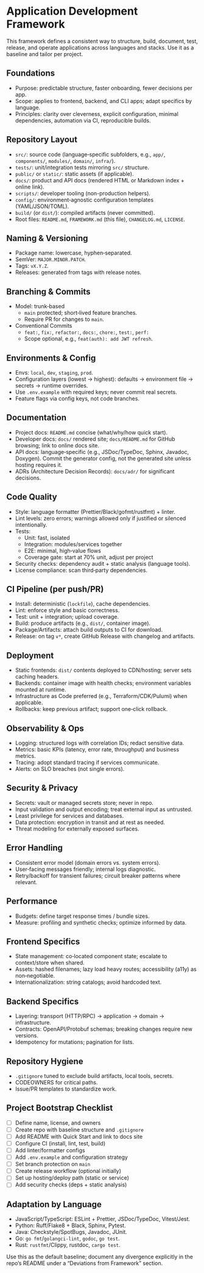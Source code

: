 # Application Development Framework

This framework defines a consistent way to structure, build, document, test, release, and operate applications across languages and stacks. Use it as a baseline and tailor per project.

## Foundations
- Purpose: predictable structure, faster onboarding, fewer decisions per app.
- Scope: applies to frontend, backend, and CLI apps; adapt specifics by language.
- Principles: clarity over cleverness, explicit configuration, minimal dependencies, automation via CI, reproducible builds.

## Repository Layout
- `src/`: source code (language‑specific subfolders, e.g., `app/`, `components/`, `modules/`, `domain/`, `infra/`).
- `tests/`: unit/integration tests mirroring `src/` structure.
- `public/` or `static/`: static assets (if applicable).
- `docs/`: product and API docs (rendered HTML or Markdown index + online link).
- `scripts/`: developer tooling (non-production helpers).
- `config/`: environment‑agnostic configuration templates (YAML/JSON/TOML).
- `build/` (or `dist/`): compiled artifacts (never committed).
- Root files: `README.md`, `FRAMEWORK.md` (this file), `CHANGELOG.md`, `LICENSE`.

## Naming & Versioning
- Package name: lowercase, hyphen‑separated.
- SemVer: `MAJOR.MINOR.PATCH`.
- Tags: `vX.Y.Z`.
- Releases: generated from tags with release notes.

## Branching & Commits
- Model: trunk‑based
  - `main` protected; short‑lived feature branches.
  - Require PR for changes to `main`.
- Conventional Commits
  - `feat:`, `fix:`, `refactor:`, `docs:`, `chore:`, `test:`, `perf:`
  - Scope optional, e.g., `feat(auth): add JWT refresh`.

## Environments & Config
- Envs: `local`, `dev`, `staging`, `prod`.
- Configuration layers (lowest → highest): defaults → environment file → secrets → runtime overrides.
- Use `.env.example` with required keys; never commit real secrets.
- Feature flags via config keys, not code branches.

## Documentation
- Project docs: `README.md` concise (what/why/how quick start).
- Developer docs: `docs/` rendered site; `docs/README.md` for GitHub browsing; link to online docs site.
- API docs: language‑specific (e.g., JSDoc/TypeDoc, Sphinx, Javadoc, Doxygen). Commit the generator config, not the generated site unless hosting requires it.
- ADRs (Architecture Decision Records): `docs/adr/` for significant decisions.

## Code Quality
- Style: language formatter (Prettier/Black/gofmt/rustfmt) + linter.
- Lint levels: zero errors; warnings allowed only if justified or silenced intentionally.
- Tests:
  - Unit: fast, isolated
  - Integration: modules/services together
  - E2E: minimal, high‑value flows
  - Coverage gate: start at 70% unit, adjust per project
- Security checks: dependency audit + static analysis (language tools).
- License compliance: scan third‑party dependencies.

## CI Pipeline (per push/PR)
- Install: deterministic (`lockfile`), cache dependencies.
- Lint: enforce style and basic correctness.
- Test: unit + integration; upload coverage.
- Build: produce artifacts (e.g., `dist/`, container image).
- Package/Artifacts: attach build outputs to CI for download.
- Release: on tag `v*`, create GitHub Release with changelog and artifacts.

## Deployment
- Static frontends: `dist/` contents deployed to CDN/hosting; server sets caching headers.
- Backends: container image with health checks; environment variables mounted at runtime.
- Infrastructure as Code preferred (e.g., Terraform/CDK/Pulumi) when applicable.
- Rollbacks: keep previous artifact; support one‑click rollback.

## Observability & Ops
- Logging: structured logs with correlation IDs; redact sensitive data.
- Metrics: basic KPIs (latency, error rate, throughput) and business metrics.
- Tracing: adopt standard tracing if services communicate.
- Alerts: on SLO breaches (not single errors).

## Security & Privacy
- Secrets: vault or managed secrets store; never in repo.
- Input validation and output encoding; treat external input as untrusted.
- Least privilege for services and databases.
- Data protection: encryption in transit and at rest as needed.
- Threat modeling for externally exposed surfaces.

## Error Handling
- Consistent error model (domain errors vs. system errors).
- User‑facing messages friendly; internal logs diagnostic.
- Retry/backoff for transient failures; circuit breaker patterns where relevant.

## Performance
- Budgets: define target response times / bundle sizes.
- Measure: profiling and synthetic checks; optimize informed by data.

## Frontend Specifics
- State management: co‑located component state; escalate to context/store when shared.
- Assets: hashed filenames; lazy load heavy routes; accessibility (a11y) as non‑negotiable.
- Internationalization: string catalogs; avoid hardcoded text.

## Backend Specifics
- Layering: transport (HTTP/RPC) → application → domain → infrastructure.
- Contracts: OpenAPI/Protobuf schemas; breaking changes require new versions.
- Idempotency for mutations; pagination for lists.

## Repository Hygiene
- `.gitignore` tuned to exclude build artifacts, local tools, secrets.
- CODEOWNERS for critical paths.
- Issue/PR templates to standardize work.

## Project Bootstrap Checklist
- [ ] Define name, license, and owners
- [ ] Create repo with baseline structure and `.gitignore`
- [ ] Add README with Quick Start and link to docs site
- [ ] Configure CI (install, lint, test, build)
- [ ] Add linter/formatter configs
- [ ] Add `.env.example` and configuration strategy
- [ ] Set branch protection on `main`
- [ ] Create release workflow (optional initially)
- [ ] Set up hosting/deploy path (static or service)
- [ ] Add security checks (deps + static analysis)

## Adaptation by Language
- JavaScript/TypeScript: ESLint + Prettier, JSDoc/TypeDoc, Vitest/Jest.
- Python: Ruff/Flake8 + Black, Sphinx, Pytest.
- Java: Checkstyle/SpotBugs, Javadoc, JUnit.
- Go: `go fmt`/`golangci-lint`, `godoc`, `go test`.
- Rust: `rustfmt`/Clippy, rustdoc, `cargo test`.

Use this as the default baseline; document any divergence explicitly in the repo’s README under a “Deviations from Framework” section.

